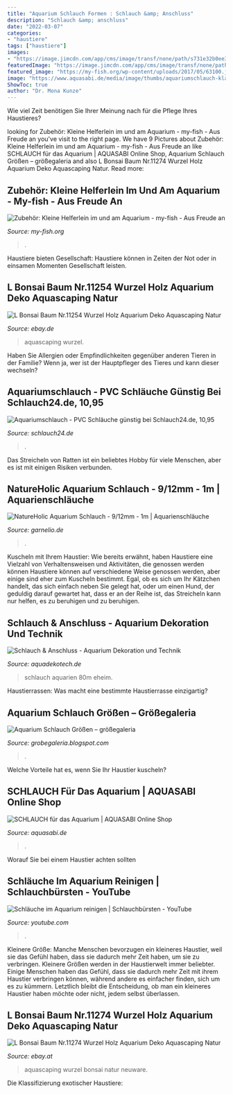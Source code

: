 ```yaml
---
title: "Aquarium Schlauch Formen : Schlauch &amp; Anschluss"
description: "Schlauch &amp; anschluss"
date: "2022-03-07"
categories:
- "haustiere"
tags: ["haustiere"]
images:
- "https://image.jimcdn.com/app/cms/image/transf/none/path/s731e32b0ee3518a3/image/i3459792ce1ce26e4/version/1563654235/image.jpg"
featuredImage: "https://image.jimcdn.com/app/cms/image/transf/none/path/s731e32b0ee3518a3/image/i3459792ce1ce26e4/version/1563654235/image.jpg"
featured_image: "https://my-fish.org/wp-content/uploads/2017/05/63100.jpg"
image: "https://www.aquasabi.de/media/image/thumbs/aquariumschlauch-klar_300px.jpg"
ShowToc: true
author: "Dr. Mona Kunze"
---
```



Wie viel Zeit benötigen Sie Ihrer Meinung nach für die Pflege Ihres Haustieres?

	

		
looking for Zubehör: Kleine Helferlein im und am Aquarium - my-fish - Aus Freude an you've visit to the right page. We have 9 Pictures about Zubehör: Kleine Helferlein im und am Aquarium - my-fish - Aus Freude an like SCHLAUCH für das Aquarium | AQUASABI Online Shop, Aquarium Schlauch Größen – größegaleria and also L Bonsai Baum Nr.11274 Wurzel Holz Aquarium Deko Aquascaping Natur. Read more:
		
    
## Zubehör: Kleine Helferlein Im Und Am Aquarium - My-fish - Aus Freude An

<img loading=lazy src="https://my-fish.org/wp-content/uploads/2017/05/63100.jpg" onerror="this.onerror=null;this.src='https://tse4.mm.bing.net/th?id=OIP.CVHTxaWktB1xgH35JETlwAHaHa&amp;pid=15.1';" alt="Zubehör: Kleine Helferlein im und am Aquarium - my-fish - Aus Freude an">

_Source: my-fish.org_

>. 

	

Haustiere bieten Gesellschaft: Haustiere können in Zeiten der Not oder in einsamen Momenten Gesellschaft leisten.

    
## L Bonsai Baum Nr.11254 Wurzel Holz Aquarium Deko Aquascaping Natur

<img loading=lazy src="https://cdn02.plentymarkets.com/9sy8qb9hlwp9/item/images/23986/full/L-Bonsai-Baum-Nr-11253-Wurzel-Holz-Aquarium-Deko-Aquascaping--11254--4--23986.jpg" onerror="this.onerror=null;this.src='https://tse2.mm.bing.net/th?id=OIP.5RWtB3hOoTcUohGH1nFW6wHaHa&amp;pid=15.1';" alt="L Bonsai Baum Nr.11254 Wurzel Holz Aquarium Deko Aquascaping Natur">

_Source: ebay.de_

>aquascaping wurzel. 

	

Haben Sie Allergien oder Empfindlichkeiten gegenüber anderen Tieren in der Familie? Wenn ja, wer ist der Hauptpfleger des Tieres und kann dieser wechseln?

    
## Aquariumschlauch - PVC Schläuche Günstig Bei Schlauch24.de, 10,95

<img loading=lazy src="https://schlauch24.de/media/image/product/8062/md/aquariumschlauch-gruen-10-meter-innen-r-x-aussen-r-12-16mm.jpg" onerror="this.onerror=null;this.src='https://tse4.mm.bing.net/th?id=OIP.9gAp5TXiORDOyx0n7_z3RQHaHa&amp;pid=15.1';" alt="Aquariumschlauch - PVC Schläuche günstig bei Schlauch24.de, 10,95">

_Source: schlauch24.de_

>. 

	

Das Streicheln von Ratten ist ein beliebtes Hobby für viele Menschen, aber es ist mit einigen Risiken verbunden.

    
## NatureHolic Aquarium Schlauch - 9/12mm - 1m | Aquarienschläuche

<img loading=lazy src="https://www.garnelio.de/media/image/6c/50/1b/Durchmesser-Schlauch.jpg" onerror="this.onerror=null;this.src='https://tse2.mm.bing.net/th?id=OIP.ff4H_4NxZ5w5R71EqYzwHgHaF6&amp;pid=15.1';" alt="NatureHolic Aquarium Schlauch - 9/12mm - 1m | Aquarienschläuche">

_Source: garnelio.de_

>. 

	

Kuscheln mit Ihrem Haustier: Wie bereits erwähnt, haben Haustiere eine Vielzahl von Verhaltensweisen und Aktivitäten, die genossen werden können
Haustiere können auf verschiedene Weise genossen werden, aber einige sind eher zum Kuscheln bestimmt. Egal, ob es sich um Ihr Kätzchen handelt, das sich einfach neben Sie gelegt hat, oder um einen Hund, der geduldig darauf gewartet hat, dass er an der Reihe ist, das Streicheln kann nur helfen, es zu beruhigen und zu beruhigen.

    
## Schlauch &amp; Anschluss - Aquarium Dekoration Und Technik

<img loading=lazy src="https://image.jimcdn.com/app/cms/image/transf/none/path/s731e32b0ee3518a3/image/i3459792ce1ce26e4/version/1563654235/image.jpg" onerror="this.onerror=null;this.src='https://tse2.mm.bing.net/th?id=OIP.wpFmWiuOlCRMBZcfhzsFjgHaHU&amp;pid=15.1';" alt="Schlauch &amp; Anschluss - Aquarium Dekoration und Technik">

_Source: aquadekotech.de_

>schlauch aquarien 80m eheim. 

	

Haustierrassen: Was macht eine bestimmte Haustierrasse einzigartig?

    
## Aquarium Schlauch Größen – Größegaleria

<img loading=lazy src="https://i.ebayimg.com/thumbs/images/g/GyUAAOSwePdffKQ3/s-l225.jpg" onerror="this.onerror=null;this.src='https://tse1.mm.bing.net/th?id=OIP.c8_-HHYe4SObnoiVikYK4wAAAA&amp;pid=15.1';" alt="Aquarium Schlauch Größen – größegaleria">

_Source: grobegaleria.blogspot.com_

>. 

	

Welche Vorteile hat es, wenn Sie Ihr Haustier kuscheln?

    
## SCHLAUCH Für Das Aquarium | AQUASABI Online Shop

<img loading=lazy src="https://www.aquasabi.de/media/image/thumbs/aquariumschlauch-klar_300px.jpg" onerror="this.onerror=null;this.src='https://tse4.mm.bing.net/th?id=OIP.pM_VtWlHRlzgIyfaL5gyWAAAAA&amp;pid=15.1';" alt="SCHLAUCH für das Aquarium | AQUASABI Online Shop">

_Source: aquasabi.de_

>. 

	

Worauf Sie bei einem Haustier achten sollten

    
## Schläuche Im Aquarium Reinigen | Schlauchbürsten - YouTube

<img loading=lazy src="https://i.ytimg.com/vi/fyCwvS2_TY4/hqdefault.jpg" onerror="this.onerror=null;this.src='https://tse4.mm.bing.net/th?id=OIP.OEYGm49byjHZJfXbeSAn_wHaFj&amp;pid=15.1';" alt="Schläuche im Aquarium reinigen | Schlauchbürsten - YouTube">

_Source: youtube.com_

>. 

	

Kleinere Größe: Manche Menschen bevorzugen ein kleineres Haustier, weil sie das Gefühl haben, dass sie dadurch mehr Zeit haben, um sie zu verbringen.
Kleinere Größen werden in der Haustierwelt immer beliebter. Einige Menschen haben das Gefühl, dass sie dadurch mehr Zeit mit ihrem Haustier verbringen können, während andere es einfacher finden, sich um es zu kümmern. Letztlich bleibt die Entscheidung, ob man ein kleineres Haustier haben möchte oder nicht, jedem selbst überlassen.

    
## L Bonsai Baum Nr.11274 Wurzel Holz Aquarium Deko Aquascaping Natur

<img loading=lazy src="https://cdn02.plentymarkets.com/9sy8qb9hlwp9/item/images/25308/middle/L-Bonsai-Baum-Nr-11273-Wurzel-Holz-Aquarium-Deko-Aquascaping--11274--2--25308.jpg" onerror="this.onerror=null;this.src='https://tse2.mm.bing.net/th?id=OIP.ZlxkQmaKy_LHek79erZh6QHaHa&amp;pid=15.1';" alt="L Bonsai Baum Nr.11274 Wurzel Holz Aquarium Deko Aquascaping Natur">

_Source: ebay.at_

>aquascaping wurzel bonsai natur neuware. 

	

Die Klassifizierung exotischer Haustiere:

